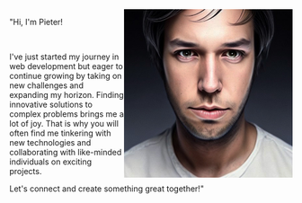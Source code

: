 <img align="right" src="https://github.com/PieterDePauw/PieterDePauw/raw/main/PHOTO_OF_ME.jpeg" alt="Picture of Pieter" width=300px height=300px />

<p align="left">
  "<bold>Hi, I'm Pieter!</bold>
</p>
<br>
<p align="left">
I've just started my journey in web development but eager to continue growing by taking on new challenges and expanding my horizon. Finding innovative solutions to complex problems brings me a lot of joy. That is why you will often find me tinkering with new technologies and collaborating with like-minded individuals on exciting projects. <br>

Let's connect and create something great together!"
</p>
